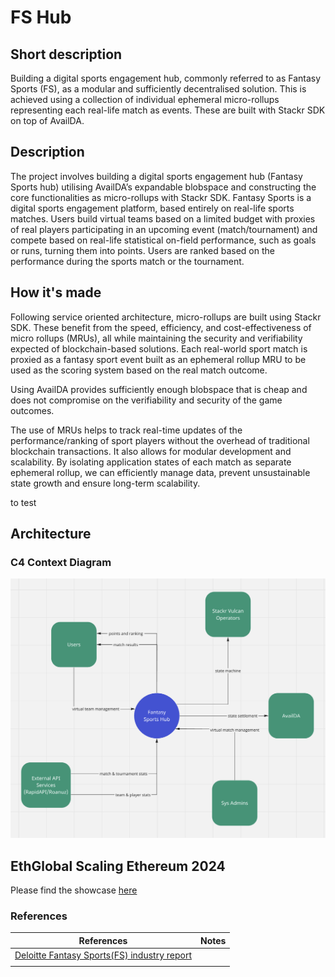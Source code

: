 # FS Hub

## Short description

Building a digital sports engagement hub, commonly referred to as Fantasy Sports (FS), as a modular and sufficiently decentralised solution. This is achieved using a collection of individual ephemeral micro-rollups representing each real-life match as events. These are built with Stackr SDK on top of AvailDA.

## Description

The project involves building a digital sports engagement hub (Fantasy Sports hub) utilising AvailDA’s expandable blobspace and constructing the core functionalities as micro-rollups with Stackr SDK. Fantasy Sports is a digital sports engagement platform, based entirely on real-life sports matches. Users build virtual teams based on a limited budget with proxies of real players participating in an upcoming event (match/tournament) and compete based on real-life statistical on-field performance, such as goals or runs, turning them into points. Users are ranked based on the performance during the sports match or the tournament.

## How it's made

Following service oriented architecture, micro-rollups are built using Stackr SDK. These benefit from the speed, efficiency, and cost-effectiveness of micro rollups (MRUs), all while maintaining the security and verifiability expected of blockchain-based solutions. Each real-world sport match is proxied as a fantasy sport event built as an ephemeral rollup MRU to be used as the scoring system based on the real match outcome.

Using AvailDA provides sufficiently enough blobspace that is cheap and does not compromise on the verifiability and security of the game outcomes. 

The use of MRUs helps to track real-time updates of the performance/ranking of sport players without the overhead of traditional blockchain transactions. It also allows for modular development and scalability. By isolating application states of each match as separate ephemeral rollup, we can efficiently manage data, prevent unsustainable state growth and ensure long-term scalability.

to test


## Architecture

### C4 Context Diagram
![context diagram](<./docs/C4 Context Diagram.png>)



## EthGlobal Scaling Ethereum 2024
Please find the showcase [here](https://ethglobal.com/showcase/fs-hub-y0op6)

### References

| References | Notes |
| --- | --- |
| [Deloitte Fantasy Sports(FS) industry report](https://www2.deloitte.com/content/dam/Deloitte/in/Documents/technology-media-telecommunications/in-tmt-fantasy-sports-industry-report-noexp.pdf)  |  |
|  |  |